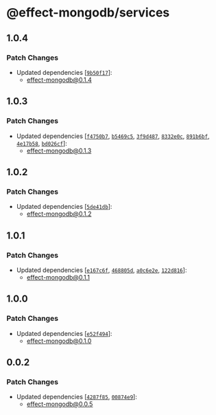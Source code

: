 # @effect-mongodb/services

## 1.0.4

### Patch Changes

- Updated dependencies [[`9b50f17`](https://github.com/doubleloop-io/effect-mongodb/commit/9b50f179f2c209ba24b8fbcd4753ce1708522f8f)]:
  - effect-mongodb@0.1.4

## 1.0.3

### Patch Changes

- Updated dependencies [[`f4750b7`](https://github.com/doubleloop-io/effect-mongodb/commit/f4750b7f43f395d137f3d59f4f6e829553475c77), [`b5469c5`](https://github.com/doubleloop-io/effect-mongodb/commit/b5469c5ce92b40483feff0e3541b0acffcf4db9e), [`3f9d487`](https://github.com/doubleloop-io/effect-mongodb/commit/3f9d4877c8dcf1926da175fd6ff5b345d7926591), [`8332e0c`](https://github.com/doubleloop-io/effect-mongodb/commit/8332e0c76faf9f7594364ba73b54a37d73f98c79), [`891b6bf`](https://github.com/doubleloop-io/effect-mongodb/commit/891b6bf32e3483707166656db1d116e75bd51122), [`4e17b58`](https://github.com/doubleloop-io/effect-mongodb/commit/4e17b584406669236a0e9c2375749685981e70f0), [`bd026cf`](https://github.com/doubleloop-io/effect-mongodb/commit/bd026cf25fcbbdf3f6ae2fed4f240651626d0b7a)]:
  - effect-mongodb@0.1.3

## 1.0.2

### Patch Changes

- Updated dependencies [[`5de41db`](https://github.com/doubleloop-io/effect-mongodb/commit/5de41dbbacb1fcfd4c38cc3e9c24a992741d94b6)]:
  - effect-mongodb@0.1.2

## 1.0.1

### Patch Changes

- Updated dependencies [[`e167c6f`](https://github.com/doubleloop-io/effect-mongodb/commit/e167c6fe94cda5b9ee04f17496e4dd303a06769d), [`468805d`](https://github.com/doubleloop-io/effect-mongodb/commit/468805d21bc921d7690060e95e4dd447aeca149b), [`a0c6e2e`](https://github.com/doubleloop-io/effect-mongodb/commit/a0c6e2e37bb72e96e999c416602ef34b5264e2a9), [`122d816`](https://github.com/doubleloop-io/effect-mongodb/commit/122d816a53c6ea41b254e8ea76d7a8d17a44ce8f)]:
  - effect-mongodb@0.1.1

## 1.0.0

### Patch Changes

- Updated dependencies [[`e52f494`](https://github.com/doubleloop-io/effect-mongodb/commit/e52f4944ccae2dea261138781460b3d40567eb53)]:
  - effect-mongodb@0.1.0

## 0.0.2

### Patch Changes

- Updated dependencies [[`4287f85`](https://github.com/doubleloop-io/effect-mongodb/commit/4287f85efbd7aa91e96d0a382622b4cc46bbe748), [`00874e9`](https://github.com/doubleloop-io/effect-mongodb/commit/00874e936a7e54925c848749a54df536171587ac)]:
  - effect-mongodb@0.0.5
